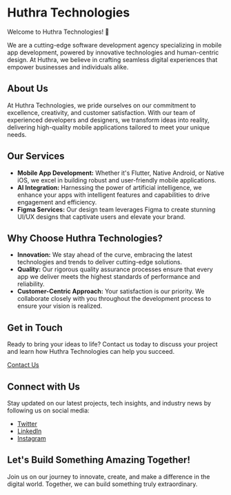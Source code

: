 # Huthra Technologies

Welcome to Huthra Technologies! 🚀

We are a cutting-edge software development agency specializing in mobile app development, powered by innovative technologies and human-centric design. At Huthra, we believe in crafting seamless digital experiences that empower businesses and individuals alike.

## About Us

At Huthra Technologies, we pride ourselves on our commitment to excellence, creativity, and customer satisfaction. With our team of experienced developers and designers, we transform ideas into reality, delivering high-quality mobile applications tailored to meet your unique needs.

## Our Services

- **Mobile App Development:** Whether it's Flutter, Native Android, or Native iOS, we excel in building robust and user-friendly mobile applications.
- **AI Integration:** Harnessing the power of artificial intelligence, we enhance your apps with intelligent features and capabilities to drive engagement and efficiency.
- **Figma Services:** Our design team leverages Figma to create stunning UI/UX designs that captivate users and elevate your brand.

## Why Choose Huthra Technologies?

- **Innovation:** We stay ahead of the curve, embracing the latest technologies and trends to deliver cutting-edge solutions.
- **Quality:** Our rigorous quality assurance processes ensure that every app we deliver meets the highest standards of performance and reliability.
- **Customer-Centric Approach:** Your satisfaction is our priority. We collaborate closely with you throughout the development process to ensure your vision is realized.

## Get in Touch

Ready to bring your ideas to life? Contact us today to discuss your project and learn how Huthra Technologies can help you succeed.

[Contact Us](mailto:info@huthra.com)

## Connect with Us

Stay updated on our latest projects, tech insights, and industry news by following us on social media:

- [Twitter](https://twitter.com/HuthraTech)
- [LinkedIn](https://www.linkedin.com/company/huthra-technologies)
- [Instagram](https://www.instagram.com/huthratech)

## Let's Build Something Amazing Together!

Join us on our journey to innovate, create, and make a difference in the digital world. Together, we can build something truly extraordinary.

